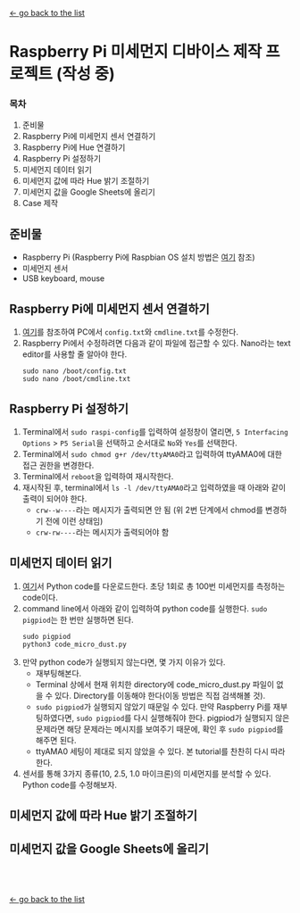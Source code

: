 [← go back to the list](https://HandongHCI.github.io/Tutorials)

# Raspberry Pi 미세먼지 디바이스 제작 프로젝트 (작성 중)
### 목차
1. 준비물
1. Raspberry Pi에 미세먼지 센서 연결하기
1. Raspberry Pi에 Hue 연결하기
1. Raspberry Pi 설정하기
1. 미세먼지 데이터 읽기
1. 미세먼지 값에 따라 Hue 밝기 조절하기
1. 미세먼지 값을 Google Sheets에 올리기
1. Case 제작

## 준비물
- Raspberry Pi (Raspberry Pi에 Raspbian OS 설치 방법은 [여기](Raspbian.md) 참조)
- 미세먼지 센서
- USB keyboard, mouse

## Raspberry Pi에 미세먼지 센서 연결하기
1. [여기](Raspbian.md)를 참조하여 PC에서 `config.txt`와 `cmdline.txt`를 수정한다.
1. Raspberry Pi에서 수정하려면 다음과 같이 파일에 접근할 수 있다. Nano라는 text editor를 사용할 줄 알아야 한다.
	```
	sudo nano /boot/config.txt
	sudo nano /boot/cmdline.txt
	```

## Raspberry Pi 설정하기
1. Terminal에서 `sudo raspi-config`를 입력하여 설정창이 열리면, `5 Interfacing Options` > `P5 Serial`을 선택하고 순서대로 `No`와 `Yes`를 선택한다.
1. Terminal에서 `sudo chmod g+r /dev/ttyAMA0`라고 입력하여 ttyAMA0에 대한 접근 권한을 변경한다.
1. Terminal에서 `reboot`을 입력하여 재시작한다.
1. 재시작된 후, terminal에서 `ls -l /dev/ttyAMA0`라고 입력하였을 때 아래와 같이 출력이 되어야 한다.
	- `crw--w----`라는 메시지가 출력되면 안 됨 (위 2번 단계에서 chmod를 변경하기 전에 이런 상태임)
	- `crw-rw----`라는 메시지가 출력되어야 함

## 미세먼지 데이터 읽기
1. [여기](files/code_micro_dust.py)서 Python code를 다운로드한다. 초당 1회로 총 100번 미세먼지를 측정하는 code이다.
1. command line에서 아래와 같이 입력하여 python code를 실행한다. `sudo pigpiod`는 한 번만 실행하면 된다.
	```
	sudo pigpiod
	python3 code_micro_dust.py
	```
1. 만약 python code가 실행되지 않는다면, 몇 가지 이유가 있다.
	- 재부팅해본다.
	- Terminal 상에서 현재 위치한 directory에 code_micro_dust.py 파일이 없을 수 있다. Directory를 이동해야 한다(이동 방법은 직접 검색해볼 것).
	- `sudo pigpiod`가 실행되지 않았기 때문일 수 있다. 만약 Raspberry Pi를 재부팅하였다면, `sudo pigpiod`를 다시 실행해줘야 한다. pigpiod가 실행되지 않은 문제라면 해당 문제라는 메시지를 보여주기 때문에, 확인 후 `sudo pigpiod`를 해주면 된다.
	- ttyAMA0 세팅이 제대로 되지 않았을 수 있다. 본 tutorial를 찬찬히 다시 따라한다.
1. 센서를 통해 3가지 종류(10, 2.5, 1.0 마이크론)의 미세먼지를 분석할 수 있다. Python code를 수정해보자.

## 미세먼지 값에 따라 Hue 밝기 조절하기

## 미세먼지 값을 Google Sheets에 올리기

<br><br><br>
[← go back to the list](https://HandongHCI.github.io/Tutorials)

